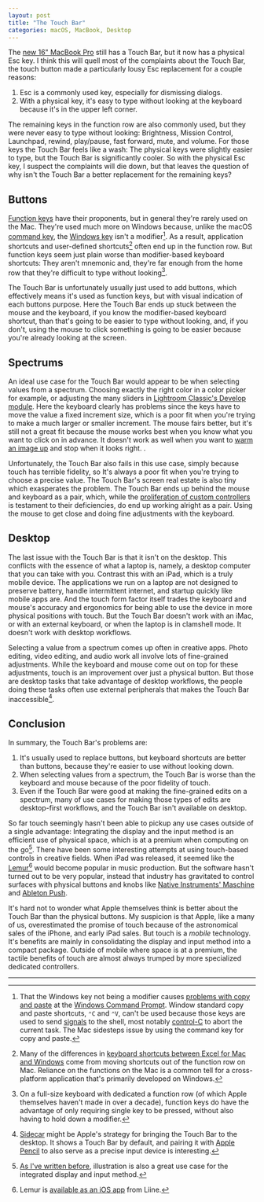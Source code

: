 ```yaml
---
layout: post
title: "The Touch Bar"
categories: macOS, MacBook, Desktop
---
```


The [new 16" MacBook Pro](https://www.apple.com/newsroom/2019/11/apple-introduces-16-inch-macbook-pro-the-worlds-best-pro-notebook/) still has a Touch Bar, but it now has a physical Esc key. I think this will quell most of the complaints about the Touch Bar, the touch button made a particularly lousy Esc replacement for a couple reasons:

1. Esc is a commonly used key, especially for dismissing dialogs.
2. With a physical key, it's easy to type without looking at the keyboard because it's in the upper left corner.

The remaining keys in the function row are also commonly used, but they were never easy to type without looking: Brightness, Mission Control, Launchpad, rewind, play/pause, fast forward, mute, and volume. For those keys the Touch Bar feels like a wash: The physical keys were slightly easier to type, but the Touch Bar is significantly cooler. So with the physical Esc key, I suspect the complaints will die down, but that leaves the question of why isn't the Touch Bar a better replacement for the remaining keys?

## Buttons

[Function keys](https://en.wikipedia.org/wiki/Function_key)  have their proponents, but in general they're rarely used on the Mac. They're used much more on Windows because, unlike the macOS [command key](https://en.wikipedia.org/wiki/Command_key), the [Windows key](https://en.wikipedia.org/wiki/Windows_key) isn't a modifier[^commandpromptcopyandpaste]. As a result, application shortcuts and user-defined shortcuts[^functionkeysinexcel] often end up in the function row. But function keys seem just plain worse than modifier-based keyboard shortcuts: They aren't mnemonic and, they're far enough from the home row that they're difficult to type without looking[^dedicatedfunctionkeys].

The Touch Bar is unfortunately usually just used to add buttons, which effectively means it's used as function keys, but with visual indication of each buttons purpose. Here the Touch Bar ends up stuck between the mouse and the keyboard, if you know the modifier-based keyboard shortcut, than that's going to be easier to type without looking, and, if you don't, using the mouse to click something is going to be easier because you're already looking at the screen.

## Spectrums

An ideal use case for the Touch Bar would appear to be when selecting values from a spectrum. Choosing exactly the right color in a color picker for example, or adjusting the many sliders in [Lightroom Classic's Develop module](https://helpx.adobe.com/lightroom-classic/help/applying-adjustments-develop-module-basic.html). Here the keyboard clearly has problems since the keys have to move the value a fixed increment size, which is a poor fit when you're trying to make a much larger or smaller increment. The mouse fairs better, but it's still not a great fit because the mouse works best when you know what you want to click on in advance. It doesn't work as well when you want to [warm an image up](https://en.wikipedia.org/wiki/Color_temperature) and stop when it looks right. .

Unfortunately, the Touch Bar also fails in this use case, simply because touch has terrible fidelity, so It's always a poor fit when you're trying to choose a precise value. The Touch Bar's screen real estate is also tiny which exasperates the problem. The Touch Bar ends up behind the mouse and keyboard as a pair, which, while the [proliferation of custom controllers](https://petapixel.com/2019/01/26/using-a-midi-controller-with-lightroom-for-a-more-efficient-workflow/) is testament to their deficiencies, do end up working alright as a pair. Using the mouse to get close and doing fine adjustments with the keyboard.

## Desktop

The last issue with the Touch Bar is that it isn't on the desktop. This conflicts with the essence of what a laptop is, namely, a desktop computer that you can take with you. Contrast this with an iPad, which is a truly mobile device. The applications we run on a laptop are not designed to preserve battery, handle intermittent internet, and startup quickly like mobile apps are. And the touch form factor itself trades the keyboard and mouse's accuracy and ergonomics for being able to use the device in more physical positions with touch. But the Touch Bar doesn't work with an iMac, or with an external keyboard, or when the laptop is in clamshell mode. It doesn't work with desktop workflows.

Selecting a value from a spectrum comes up often in creative apps. Photo editing, video editing, and audio work all involve lots of fine-grained adjustments. While the keyboard and mouse come out on top for these adjustments, touch is an improvement over just a physical button. But those are desktop tasks that take advantage of desktop workflows, the people doing these tasks often use external peripherals that makes the Touch Bar inaccessible[^sidecaristouchbarfordesktop].

## Conclusion

In summary, the Touch Bar's problems are:

1. It's usually used to replace buttons, but keyboard shortcuts are better than buttons, because they're easier to use without looking down.
2. When selecting values from a spectrum, the Touch Bar is worse than the keyboard and mouse because of the poor fidelity of touch.
3. Even if the Touch Bar were good at making the fine-grained edits on a spectrum, many of use cases for making those types of edits are desktop-first workflows, and the Touch Bar isn't available on desktop.

So far touch seemingly hasn't been able to pickup any use cases outside of a single advantage: Integrating the display and the input method is an efficient use of physical space, which is at a premium when computing on the go[^drawingisgreatonipad]. There have been some interesting attempts at using touch-based controls in creative fields. When iPad was released, it seemed like the [Lemur](https://en.wikipedia.org/wiki/Lemur_Input_Device)[^lemuriosapp] would become popular in music production. But the software hasn't turned out to be very popular, instead that industry has gravitated to control surfaces with physical buttons and knobs like [Native Instruments' Maschine](https://www.native-instruments.com/en/products/maschine/production-systems/maschine/) and [Ableton Push](https://www.ableton.com/en/push/).

It's hard not to wonder what Apple themselves think is better about the Touch Bar than the physical buttons. My suspicion is that Apple, like a many of us, overestimated the promise of touch because of the astronomical sales of the iPhone, and early iPad sales. But touch is a *mobile* technology. It's benefits are mainly in consolidating the display and input method into a compact package. Outside of mobile where space is at a premium, the tactile benefits of touch are almost always trumped by more specialized dedicated controllers.

* * *

[^commandpromptcopyandpaste]: That the Windows key not being a modifier causes [problems with copy and paste](https://duckduckgo.com/?q=copy+and+paste+windows+command+prompt) at the [Windows Command Prompt](https://en.wikipedia.org/wiki/Cmd.exe). Window standard copy and paste shortcuts, `⌃C` and `⌃V`, can't be used because those keys are used to send [signals](https://en.wikipedia.org/wiki/Signal_(IPC)) to the shell, most notably [control-C](https://en.wikipedia.org/wiki/Control-C) to abort the current task. The Mac sidesteps issue by using the command key for copy and paste.

[^functionkeysinexcel]: Many of the differences in [keyboard shortcuts between Excel for Mac and Windows](https://exceljet.net/keyboard-shortcuts) come from moving shortcuts out of the function row on Mac. Reliance on the functions on the Mac is a common tell for a cross-platform application that's primarily developed on Windows.

[^dedicatedfunctionkeys]: On a full-size keyboard with dedicated a function row (of which Apple themselves haven't made in over a decade), function keys do have the advantage of only requiring single key to be pressed, without also having to hold down a modifier. 

[^touchbarliketoolbar]: Buttons that visually indicate their purpose is how on screen buttons that are accessed with the mouse work. This is probably the best way to think of buttons in the Touch Bar, as a way to quickly access a short list of actions like the [toolbar in macOS](https://developer.apple.com/design/human-interface-guidelines/macos/windows-and-views/toolbars/).

[^sidecaristouchbarfordesktop]: [Sidecar](https://support.apple.com/en-us/HT210380) might be Apple's strategy for bringing the Touch Bar to the desktop. It shows a Touch Bar by default, and pairing it with [Apple Pencil](https://www.apple.com/apple-pencil/) to also serve as a precise input device is interesting.

[^drawingisgreatonipad]: [As I've written before](https://blog.robenkleene.com/#fnref:ipadisalsogreatforillustration), illustration is also a great use case for the integrated display and input method.

[^lemuriosapp]: Lemur is [available as an iOS app](https://liine.net/en/products/lemur/) from Liine.